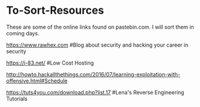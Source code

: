 # To-Sort-Resources

These are some of the online links found on pastebin.com. I will sort them in coming days.	

https://www.rawhex.com		#Blog about security and hacking your career in security	

https://i-83.net/ 	#Low Cost Hosting 

http://howto.hackallthethings.com/2016/07/learning-exploitation-with-offensive.html#Schedule

https://tuts4you.com/download.php?list.17	#Lena's Reverse Engineering Tutorials
